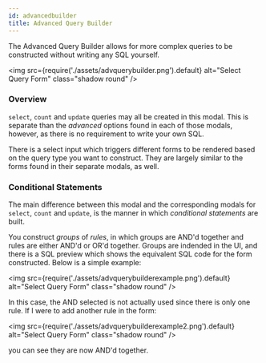 ```yaml
---
id: advancedbuilder
title: Advanced Query Builder
---
```


The Advanced Query Builder allows for more complex queries to be constructed without writing any SQL yourself.

<img
src={require('./assets/advquerybuilder.png').default}
alt="Select Query Form"
class="shadow round"
/>

### Overview

`select`, `count` and `update` queries may all be created in this modal. This is separate than the _advanced_ options found in each of those modals, however, as there is no requirement to write your own SQL.

There is a select input which triggers different forms to be rendered based on the query type you want to construct. They are largely similar to the forms found in their separate modals, as well.

### Conditional Statements

The main difference between this modal and the corresponding modals for `select`, `count` and `update`, is the manner in which _conditional statements_ are built.

You construct _groups_ of _rules_, in which groups are AND'd together and rules are either AND'd or OR'd together. Groups are indended in the UI, and there is a SQL preview which shows the equivalent SQL code for the form constructed. Below is a simple example:

<img
src={require('./assets/advquerybuilderexample.png').default}
alt="Select Query Form"
class="shadow round"
/>

In this case, the AND selected is not actually used since there is only one rule. If I were to add another rule in the form:

<img
src={require('./assets/advquerybuilderexample2.png').default}
alt="Select Query Form"
class="shadow round"
/>

you can see they are now AND'd together.
